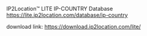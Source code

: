 IP2Location™ LITE IP-COUNTRY Database
https://lite.ip2location.com/database/ip-country

download link:
https://download.ip2location.com/lite/